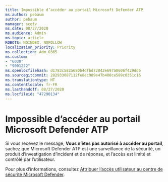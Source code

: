 ```yaml
---
title: Impossible d’accéder au portail Microsoft Defender ATP
ms.author: pebaum
author: pebaum
manager: scotv
ms.date: 08/27/2020
ms.audience: Admin
ms.topic: article
ROBOTS: NOINDEX, NOFOLLOW
localization_priority: Priority
ms.collection: Adm_O365
ms.custom:
- "6030"
- "9001222"
ms.openlocfilehash: d1783c582a680b4dfbd72842e697a8606f429dd6
ms.sourcegitcommit: 282933087112fe8ec989e47b400ce589c0351c16
ms.translationtype: HT
ms.contentlocale: fr-FR
ms.lasthandoff: 08/27/2020
ms.locfileid: "47290134"
---
```

# <a name="unable-to-access-the-microsoft-defender-atp-portal"></a>Impossible d’accéder au portail Microsoft Defender ATP

Si vous recevez le message, **Vous n’êtes pas autorisé à accéder au portail**, sachez que Microsoft Defender ATP est une surveillance de la sécurité, un produit d’investigation d’incident et de réponse, et l’accès est limité et contrôlé par l’utilisateur. 

Pour plus d’informations, consultez [Attribuer l’accès utilisateur au centre de sécurité Microsoft Defender](https://docs.microsoft.com/windows/threat-protection/windows-defender-atp/assign-portal-access-windows-defender-advanced-threat-protection).